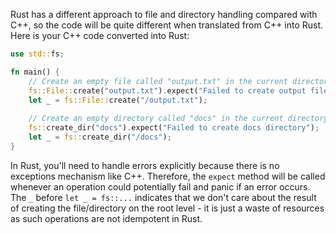  Rust has a different approach to file and directory handling compared with C++, so the code will be quite different when translated from C++ into Rust. Here is your C++ code converted into Rust:

```rust
use std::fs;

fn main() {
    // Create an empty file called "output.txt" in the current directory and root.
    fs::File::create("output.txt").expect("Failed to create output file");
    let _ = fs::File::create("/output.txt");
    
    // Create an empty directory called "docs" in the current directory and root.
    fs::create_dir("docs").expect("Failed to create docs directory");
    let _ = fs::create_dir("/docs");
}
```

In Rust, you'll need to handle errors explicitly because there is no exceptions mechanism like C++. Therefore, the `expect` method will be called whenever an operation could potentially fail and panic if an error occurs. The `_` before `let _ = fs::...` indicates that we don't care about the result of creating the file/directory on the root level - it is just a waste of resources as such operations are not idempotent in Rust.
